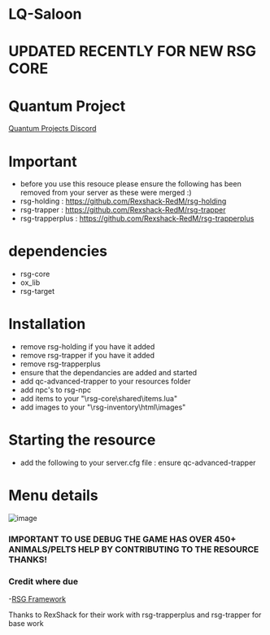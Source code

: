 # LQ-Saloon




# UPDATED RECENTLY FOR NEW RSG CORE

# Quantum Project
[Quantum Projects Discord](https://discord.gg/kJ8ZrGM8TS)

# Important
- before you use this resouce please ensure the following has been removed from your server as these were merged :)
- rsg-holding : https://github.com/Rexshack-RedM/rsg-holding
- rsg-trapper : https://github.com/Rexshack-RedM/rsg-trapper
- rsg-trapperplus : https://github.com/Rexshack-RedM/rsg-trapperplus

# dependencies
- rsg-core 
- ox_lib 
- rsg-target 

# Installation
- remove rsg-holding if you have it added
- remove rsg-trapper if you have it added
- remove rsg-trapperplus
- ensure that the dependancies are added and started
- add qc-advanced-trapper to your resources folder
- add npc's to rsg-npc
- add items to your "\rsg-core\shared\items.lua"
- add images to your "\rsg-inventory\html\images"

# Starting the resource
- add the following to your server.cfg file : ensure qc-advanced-trapper

# Menu details

![image](https://github.com/user-attachments/assets/9a34d884-ad2c-42df-85bc-f25a63d36d54)

### IMPORTANT TO USE DEBUG THE GAME HAS OVER 450+ ANIMALS/PELTS HELP BY CONTRIBUTING TO THE RESOURCE THANKS!

### Credit where due
-[RSG Framework](https://github.com/Rexshack-RedM)

Thanks to RexShack for their work with rsg-trapperplus and rsg-trapper for base work
